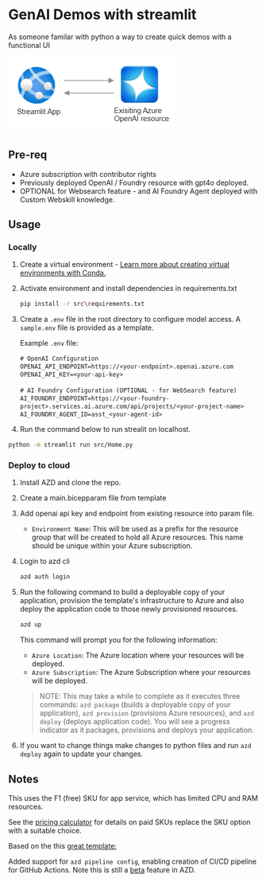 # GenAI Demos with streamlit

As someone familar with python a way to create quick demos with a functional UI

![system diagram](diagram.png)

## Pre-req

- Azure subscription with contributor rights
- Previously deployed OpenAI / Foundry resource with gpt4o deployed.
- OPTIONAL for Websearch feature - and AI Foundry Agent deployed with Custom Webskill knowledge.

## Usage

### Locally

1. Create a virtual environment - [Learn more about creating virtual environments with Conda.](https://nhsdigital.github.io/rap-community-of-practice/training_resources/python/virtual-environments/conda/)
2. Activate environment and install dependencies in requirements.txt

    ```bash
    pip install -r src\requirements.txt
    ```

3. Create a `.env` file in the root directory to configure model access. A `sample.env` file is provided as a template.

    Example `.env` file:

    ```text
    # OpenAI Configuration
    OPENAI_API_ENDPOINT=https://<your-endpoint>.openai.azure.com
    OPENAI_API_KEY=<your-api-key>
    
    # AI Foundry Configuration (OPTIONAL - for WebSearch feature)
    AI_FOUNDRY_ENDPOINT=https://<your-foundry-project>.services.ai.azure.com/api/projects/<your-project-name>
    AI_FOUNDRY_AGENT_ID=asst_<your-agent-id>
    ```

4. Run the command below to run strealit on localhost.

```bash
python -m streamlit run src/Home.py
```

### Deploy to cloud

1. Install AZD and clone the repo.

2. Create a main.bicepparam file from template

3. Add openai api key and endpoint from existing resource into param file.

   - `Environment Name`: This will be used as a prefix for the resource group that will be created to hold all Azure resources. This name should be unique within your Azure subscription.

4. Login to azd cli

    ```bash
    azd auth login
    ```

5. Run the following command to build a deployable copy of your application, provision the template's infrastructure to Azure and also deploy the application code to those newly provisioned resources.

    ```bash
    azd up
    ```

    This command will prompt you for the following information:
   - `Azure Location`: The Azure location where your resources will be deployed.
   - `Azure Subscription`: The Azure Subscription where your resources will be deployed.

    > NOTE: This may take a while to complete as it executes three commands: `azd package` (builds a deployable copy of your application), `azd provision` (provisions Azure resources), and `azd deploy` (deploys application code). You will see a progress indicator as it packages, provisions and deploys your application.

6. If you want to change things make changes to python files and run `azd deploy` again to update your changes.

## Notes

This uses the F1 (free) SKU for app service, which has limited CPU and RAM resources.

See the [pricing calculator](https://azure.microsoft.com/en-au/pricing/calculator/) for details on paid SKUs replace the SKU option with a suitable choice.

Based on the this [great template:](MiguelElGallo/simple-streamlit-azd)

Added support for `azd pipeline config`, enabling creation of CI/CD pipeline for GitHub Actions. Note this is still a [beta](https://learn.microsoft.com/en-us/azure/developer/azure-developer-cli/configure-devops-pipeline?tabs=GitHub) feature in AZD. 